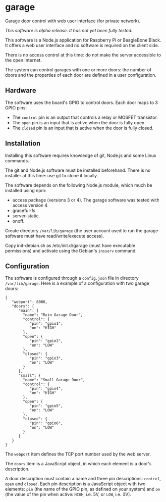garage
======

Garage door control with web user interface (for private network).

_This software is alpha release. It has not yet been fully tested._

This software is a Node.js application for Raspberry Pi or BeagleBone Black.
It offers a web user interface and no software is required on the client side.

There is no access control at this time: do not make the server accessible
to the open Internet.

The system can control garages with one or more doors: the number of doors and
the properties of each door are defined in a user configuration.

## Hardware

The software uses the board's GPIO to control doors. Each door maps to 3 GPIO
pins:
* The `control` pin is an output that controls a relay or MOSFET transistor.
* The `open` pin is an input that is active when the door is fully open.
* The `closed` pin is an input that is active when the door is fully closed.

## Installation

Installing this software requires knowledge of git, Node.js and some Linux
commands.

The git and Node.js software must be installed beforehand. There is no installer at this time: use git to clone it locally.

The software depends on the following Node.js module, which much be installed
using npm:
* access package (versions 3 or 4). The garage software was tested with access
version 4.
* graceful-fs.
* server-static.
* onoff.

Create directory `/var/lib/garage` (the user account used to run the garage
software must have read/write/execute access).

Copy init-debian.sh as /etc/init.d/garage (must have executable permissions)
and activate using the Debian's `insserv` command.

## Configuration

The software is configured through a `config.json` file in directory
`/var/lib/garage`. Here is a example of a configuration with two garage doors:

```
{
   "webport": 8080,
   "doors": {
      "main": {
        "name": "Main Garage Door",
        "control": {
           "pin": "gpio1",
           "on": "HIGH"
        },
        "open": {
           "pin": "gpio2",
           "on": "LOW"
        },
        "closed": {
           "pin": "gpio3",
           "on": "LOW"
        }
      },
      "small": {
        "name": "Small Garage Door",
        "control": {
           "pin": "gpio4",
           "on": "HIGH"
        },
        "open": {
           "pin": "gpio5",
           "on": "LOW"
        },
        "closed": {
           "pin": "gpio6",
           "on": "LOW"
        }
      }
   }
}
```

The `webport` item defines the TCP port number used by the web server.

The `doors` item is a JavaScript object, in which each element is a door's
description.

A door description must contain a name and three pin descriptions: `control`,
`open` and `closed`. Each pin description is a JavaScript object with two
elements: `pin` (the name of the GPIO pin, as defined on your system) and
`on` (the value of the pin when active: `HIGH`, i.e. 5V, or `LOW`, i.e. 0V).

